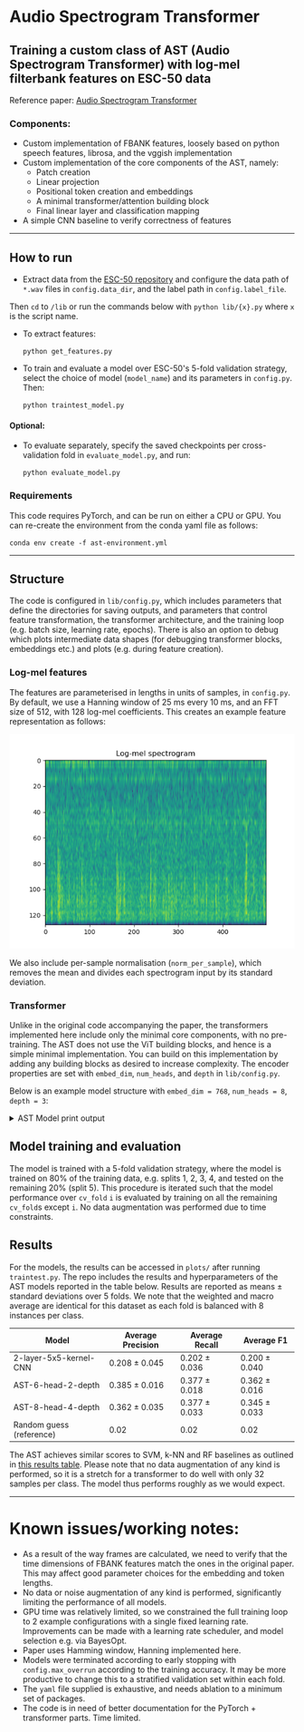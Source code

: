 # Audio Spectrogram Transformer

## Training a custom class of AST (Audio Spectrogram Transformer) with log-mel filterbank features on ESC-50 data
Reference paper: [Audio Spectrogram Transformer](https://arxiv.org/pdf/2104.01778.pdf)

### Components:

* Custom implementation of FBANK features, loosely based on python speech features, librosa, and the vggish implementation
* Custom implementation of the core components of the AST, namely:
	* Patch creation
	* Linear projection
	* Positional token creation and embeddings
	* A minimal transformer/attention building block
	* Final linear layer and classification mapping
* A simple CNN baseline to verify correctness of features

- - -

## How to run
* Extract data from the [ESC-50 repository](https://github.com/karolpiczak/ESC-50) and configure the data path of `*.wav` files in `config.data_dir`, and the label path in `config.label_file`.

Then `cd` to `/lib` or run the commands below with `python lib/{x}.py` where `x` is the script name.

* To extract features:

  ``` 
  python get_features.py 
  ```

* To train and evaluate a model over ESC-50's 5-fold validation strategy, select the choice of model (`model_name`) and its parameters in `config.py`. Then:

  ```
  python traintest_model.py 
  ```

#### Optional:

* To evaluate separately, specify the saved checkpoints per cross-validation fold in `evaluate_model.py`, and run:

  ```
  python evaluate_model.py 
  ```


### Requirements
This code requires PyTorch, and can be run on either a CPU or GPU. You can re-create the environment from the conda yaml file as follows:
``` 
conda env create -f ast-environment.yml 
```
- - -

## Structure
The code is configured in `lib/config.py`, which includes parameters that define the directories for saving outputs, and parameters that control feature transformation, the transformer architecture, and the training loop (e.g. batch size, learning rate, epochs). There is also an option to debug which plots intermediate data shapes (for debugging transformer blocks, embeddings etc.) and plots (e.g. during feature creation).

### Log-mel features
The features are parameterised in lengths in units of samples, in `config.py`. By default, we use a Hanning window of 25 ms every 10 ms, and an FFT size of 512, with 128 log-mel coefficients. This creates an example feature representation as follows:

![Example log-mel spectrogram with 128 coefficients](./plots/lms_example.png "Log-mel spectrogram")

We also include per-sample normalisation (`norm_per_sample`), which removes the mean and divides each spectrogram input by its standard deviation.

### Transformer

Unlike in the original code accompanying the paper, the transformers implemented here include only the minimal core components, with no pre-training. The AST does not use the ViT building blocks, and hence is a simple minimal implementation. You can build on this implementation by adding any building blocks as desired to increase complexity.
The encoder properties are set with `embed_dim`, `num_heads`, and `depth` in `lib/config.py`.

Below is an example model structure with `embed_dim = 768`, `num_heads = 8`, `depth = 3`:

<details>
  <summary>
    AST Model print output
  </summary>
<code>
<pre>
AST(
  (proj): Conv2d(1, 768, kernel_size=(16, 16), stride=(10, 10))
  (pos_drop): Dropout(p=0.1, inplace=False)
  (transformer): TransformerBlocks(
    (blocks): Sequential(
      (0): Block(
        (norm1): LayerNorm((768,), eps=1e-05, elementwise_affine=True)
        (attn): Attention(
          (qkv): Linear(in_features=768, out_features=2304, bias=False)
          (attn_drop): Dropout(p=0.0, inplace=False)
          (proj): Linear(in_features=768, out_features=768, bias=True)
          (proj_drop): Dropout(p=0.1, inplace=False)
        )
        (ls1): Identity()
        (drop_path1): Identity()
        (norm2): LayerNorm((768,), eps=1e-05, elementwise_affine=True)
        (mlp): Mlp(
          (fc1): Linear(in_features=768, out_features=3072, bias=True)
          (act): GELU()
          (drop1): Dropout(p=0.1, inplace=False)
          (fc2): Linear(in_features=3072, out_features=768, bias=True)
          (drop2): Dropout(p=0.1, inplace=False)
        )
        (ls2): Identity()
        (drop_path2): Identity()
      )
      (1): Block(
        (norm1): LayerNorm((768,), eps=1e-05, elementwise_affine=True)
        (attn): Attention(
          (qkv): Linear(in_features=768, out_features=2304, bias=False)
          (attn_drop): Dropout(p=0.0, inplace=False)
          (proj): Linear(in_features=768, out_features=768, bias=True)
          (proj_drop): Dropout(p=0.1, inplace=False)
        )
        (ls1): Identity()
        (drop_path1): Identity()
        (norm2): LayerNorm((768,), eps=1e-05, elementwise_affine=True)
        (mlp): Mlp(
          (fc1): Linear(in_features=768, out_features=3072, bias=True)
          (act): GELU()
          (drop1): Dropout(p=0.1, inplace=False)
          (fc2): Linear(in_features=3072, out_features=768, bias=True)
          (drop2): Dropout(p=0.1, inplace=False)
        )
        (ls2): Identity()
        (drop_path2): Identity()
      )
      (2): Block(
        (norm1): LayerNorm((768,), eps=1e-05, elementwise_affine=True)
        (attn): Attention(
          (qkv): Linear(in_features=768, out_features=2304, bias=False)
          (attn_drop): Dropout(p=0.0, inplace=False)
          (proj): Linear(in_features=768, out_features=768, bias=True)
          (proj_drop): Dropout(p=0.1, inplace=False)
        )
        (ls1): Identity()
        (drop_path1): Identity()
        (norm2): LayerNorm((768,), eps=1e-05, elementwise_affine=True)
        (mlp): Mlp(
          (fc1): Linear(in_features=768, out_features=3072, bias=True)
          (act): GELU()
          (drop1): Dropout(p=0.1, inplace=False)
          (fc2): Linear(in_features=3072, out_features=768, bias=True)
          (drop2): Dropout(p=0.1, inplace=False)
        )
        (ls2): Identity()
        (drop_path2): Identity()
      )
      (3): Block(
        (norm1): LayerNorm((768,), eps=1e-05, elementwise_affine=True)
        (attn): Attention(
          (qkv): Linear(in_features=768, out_features=2304, bias=False)
          (attn_drop): Dropout(p=0.0, inplace=False)
          (proj): Linear(in_features=768, out_features=768, bias=True)
          (proj_drop): Dropout(p=0.1, inplace=False)
        )
        (ls1): Identity()
        (drop_path1): Identity()
        (norm2): LayerNorm((768,), eps=1e-05, elementwise_affine=True)
        (mlp): Mlp(
          (fc1): Linear(in_features=768, out_features=3072, bias=True)
          (act): GELU()
          (drop1): Dropout(p=0.1, inplace=False)
          (fc2): Linear(in_features=3072, out_features=768, bias=True)
          (drop2): Dropout(p=0.1, inplace=False)
        )
        (ls2): Identity()
        (drop_path2): Identity()
      )
    )
  )
  (FinalLinear): Sequential(
    (0): LayerNorm((768,), eps=1e-05, elementwise_affine=True)
    (1): Linear(in_features=768, out_features=50, bias=True)
  )
)
	</pre>
	</code>
</details>

## Model training and evaluation
The model is trained with a 5-fold validation strategy, where the model is trained on 80% of the training data, e.g. splits 1, 2, 3, 4, and tested on the remaining 20% (split 5). This procedure is iterated such that the model performance over `cv_fold` `i` is evaluated by training on all the remaining `cv_fold`s except `i`. No data augmentation was performed due to time constraints.


## Results
For the models, the results can be accessed in `plots/` after running `traintest.py`. The repo includes the results and hyperparameters of the AST models reported in the table below. Results are reported as means ± standard deviations over 5 folds. We note that the weighted and macro average are identical for this dataset as each fold is balanced with 8 instances per class.

| Model                    | Average Precision | Average Recall | Average F1 |
|--------------------------|-------------------|----------------|------------|
| 2-layer-5x5-kernel-CNN   | 0.208 ± 0.045     | 0.202 ± 0.036  |0.200 ± 0.040|
| AST-6-head-2-depth       | 0.385 ± 0.016     | 0.377 ±  0.018  | 0.362 ± 0.016|
| AST-8-head-4-depth       | 0.362 ± 0.035     | 0.377 ±  0.033  | 0.345 ± 0.033|
| Random guess (reference) | 0.02              | 0.02           | 0.02       |

The AST achieves similar scores to SVM, k-NN and RF baselines as outlined in [this results table](https://github.com/karolpiczak/ESC-50). Please note that no data augmentation of any kind is performed, so it is a stretch for a transformer to do well with only 32 samples per class. The model thus performs roughly as we would expect.

- - -
# Known issues/working notes:
* As a result of the way frames are calculated, we need to verify that the time dimensions of FBANK features match the ones in the original paper. This may affect good parameter choices for the embedding and token lengths.
* No data or noise augmentation of any kind is performed, significantly limiting the performance of all models.
* GPU time was relatively limited, so we constrained the full training loop to 2 example configurations with a single fixed learning rate. Improvements can be made with a learning rate scheduler, and model selection e.g. via BayesOpt.
* Paper uses Hamming window, Hanning implemented here.
* Models were terminated according to early stopping with `config.max_overrun` according to the training accuracy. It may be more productive to change this to a stratified validation set within each fold.
* The `yaml` file supplied is exhaustive, and needs ablation to a minimum set of packages.
* The code is in need of better documentation for the PyTorch + transformer parts. Time limited.
